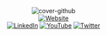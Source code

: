 <div align="center">
  <img alt="cover-github" src="https://raw.githubusercontent.com/nadiannis/nadiannis/master/cover.png">
</div>
<div align="center">
  <a href="https://nadiannis.com" target="_blank"><img alt="Website" src="https://shields.io/badge/Personal%20Website-3655FF?style=for-the-badge"></a>
</div>
<div align="center">
  <a href="https://www.linkedin.com/in/nadiannis" target="_blank"><img alt="LinkedIn" src="https://img.shields.io/badge/Linkedin-%230077B5.svg?&style=for-the-badge&logo=linkedin&logoColor=white"></a>
  <a href="https://www.youtube.com/@nadiannis" target="_blank"><img alt="YouTube" src="https://img.shields.io/badge/YouTube-DD0000?&style=for-the-badge&logo=youtube&logoColor=white"></a>
  <a href="https://twitter.com/nadiannis" target="_blank"><img alt="Twitter" src="https://img.shields.io/badge/Twitter-%231DA1F2.svg?style=for-the-badge&logo=x&logoColor=white"></a>
</div>
